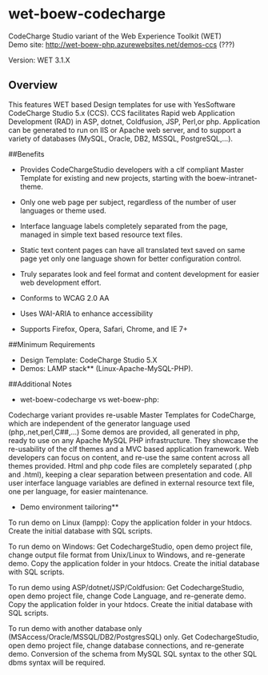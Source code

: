 wet-boew-codecharge
===================

CodeCharge Studio variant of the Web Experience Toolkit (WET)
<br />
Demo site: http://wet-boew-php.azurewebsites.net/demos-ccs (???)

Version: WET 3.1.X

## Overview

This features WET based Design templates for use with YesSoftware CodeCharge Studio 5.x (CCS).
CCS facilitates Rapid web Application Development (RAD) in ASP, dotnet, Coldfusion, JSP, Perl,or php.
Application can be generated to run on IIS or Apache web server, and to support a variety of databases (MySQL, Oracle, DB2, MSSQL, PostgreSQL,...).

##Benefits

* Provides CodeChargeStudio developers with a clf compliant Master Template for existing and new projects, starting with the boew-intranet-theme. 
* Only one web page per subject, regardless of the number of user languages or theme used.
* Interface language labels completely separated from the page, managed in simple text based resource text files.
* Static text content pages can have all translated text saved on same page yet only one language shown for better configuration control.
* Truly separates look and feel format and content development for easier web development effort.

* Conforms to WCAG 2.0 AA
* Uses WAI-ARIA to enhance accessibility
* Supports Firefox, Opera, Safari, Chrome, and IE 7+ 

##Minimum Requirements

* Design Template: CodeCharge Studio 5.X
* Demos: LAMP stack** (Linux-Apache-MySQL-PHP). 

##Additional Notes

* wet-boew-codecharge vs wet-boew-php:

Codecharge variant provides re-usable Master Templates for CodeCharge, which are independent of the generator language used (php,.net,perl,C##,...)
Some demos are provided, all generated in php, ready to use on any Apache MySQL PHP infrastructure. They showcase the re-usability of the clf themes 
and a MVC based application framework. Web developers can focus on content, and re-use the same content across all themes provided.
Html and php code files are completely separated (.php and .html), keeping a clear separation between presentation and code.
All user interface language variables are defined in external resource text file, one per language, for easier maintenance.

* Demo environment tailoring**

To run demo on Linux (lampp): Copy the application folder in your htdocs. Create the initial database with SQL scripts.

To run demo on Windows: Get CodechargeStudio, open demo project file, change output file format from Unix/Linux to Windows, and re-generate demo. Copy the application folder in your htdocs. Create the initial database with SQL scripts.

To run demo using ASP/dotnet/JSP/Coldfusion: Get CodechargeStudio, open demo project file, change Code Language, and re-generate demo. Copy the application folder in your htdocs. Create the initial database with SQL scripts.

To run demo with another database only (MSAccess/Oracle/MSSQL/DB2/PostgresSQL) only. Get CodechargeStudio, open demo project file, change database connections, and re-generate demo. Conversion of the schema from MySQL SQL syntax to the other SQL dbms syntax will be required.